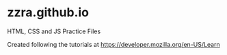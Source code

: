 # zzra.github.io
HTML, CSS and JS Practice Files

Created following the tutorials at https://developer.mozilla.org/en-US/Learn
